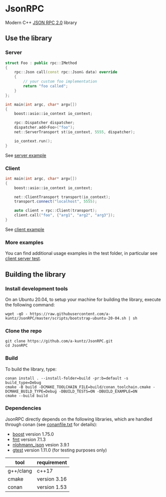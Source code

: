 # JsonRPC

Modern C++ [JSON RPC 2.0](https://www.jsonrpc.org/specification) library

## Use the library

### Server

```c++
struct Foo : public rpc::IMethod
{
    rpc::Json call(const rpc::Json& data) override
    {
        // your custom foo implementation
        return "foo called";
    }
};

int main(int argc, char* argv[])
{
    boost::asio::io_context io_context;

    rpc::Dispatcher dispatcher;
    dispatcher.add<Foo>("foo");
    net::ServerTransport st(io_context, 5555, dispatcher);

    io_context.run();
}
```

See [server example](example/src/Server.cpp)

### Client

```c++
int main(int argc, char* argv[])
{
    boost::asio::io_context io_context;

    net::ClientTransport transport(io_context);
    transport.connect("localhost", 5555);

    auto client = rpc::Client(transport);
    client.call("foo", {"arg1", "arg2", "arg3"});
}
```

See [client example](example/src/Client.cpp)

### More examples

You can find additional usage examples in the test folder, in particular see [client server test](test/src/ClientServerTest.cpp).


## Building the library

### Install development tools

On an Ubuntu 20.04, to setup your machine for building the library, execute the following command:

```shell
wget -qO - https://raw.githubusercontent.com/a-kuntz/JsonRPC/master/scripts/bootstrap-ubuntu-20-04.sh | sh
```

### Clone the repo

```shell
git clone https://github.com/a-kuntz/JsonRPC.git
cd JsonRPC
```


### Build

To build the library, type:

```shell
conan install . --install-folder=build -pr:b=default -s build_type=Debug
cmake -B build -DCMAKE_TOOLCHAIN_FILE=build/conan_toolchain.cmake -DCMAKE_BUILD_TYPE=Debug -DBUILD_TESTS=ON -DBUILD_EXAMPLE=ON
cmake --build build
```

### Dependencies

JsonRPC directly depends on the following libraries, which are handled through conan (see [conanfile.txt](conanfile.txt) for details):

- [boost](https://www.boost.org) version 1.75.0
- [fmt](https://github.com/fmtlib/fmt) version 7.1.3
- [nlohmann_json](https://github.com/nlohmann/json) vesion 3.9.1
- [gtest](https://github.com/google/googletest) version 1.11.0 (for testing purposes only)

| tool      | requirement    |
| --------- | -------------- |
| g++/clang | c++17          |
| cmake     | version 3.16   |
| conan     | version 1.53   |

